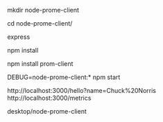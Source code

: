 mkdir node-prome-client

cd node-prome-client/

express

npm install  

npm install prom-client

DEBUG=node-prome-client:* npm start



http://localhost:3000/hello?name=Chuck%20Norris
http://localhost:3000/metrics




desktop/node-prome-client
